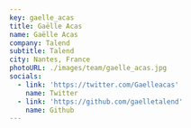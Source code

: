 ```yaml
---
key: gaelle_acas
title: Gaëlle Acas
name: Gaëlle Acas
company: Talend
subtitle: Talend
city: Nantes, France
photoURL: ./images/team/gaelle_acas.jpg
socials:
  - link: 'https://twitter.com/Gaelleacas'
    name: Twitter
  - link: 'https://github.com/gaelletalend'
    name: Github
---
```

